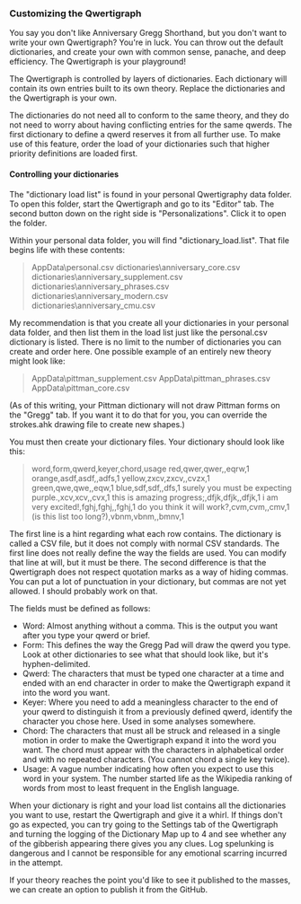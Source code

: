 ### Customizing the Qwertigraph

You say you don't like Anniversary Gregg Shorthand, but you don't want to write your own Qwertigraph? You're in luck. You can throw out the default dictionaries, and create your own with common sense, panache, and deep efficiency. The Qwertigraph is your playground!

The Qwertigraph is controlled by layers of dictionaries. Each dictionary will contain its own entries built to its own theory. Replace the dictionaries and the Qwertigraph is your own.  

The dictionaries do not need all to conform to the same theory, and they do not need to worry about having conflicting entries for the same qwerds. The first dictionary to define a qwerd reserves it from all further use. To make use of this feature, order the load of your dictionaries such that higher priority definitions are loaded first. 

#### Controlling your dictionaries 

The "dictionary load list" is found in your personal Qwertigraphy data folder. To open this folder, start the Qwertigraph and go to its "Editor" tab. The second button down on the right side is "Personalizations". Click it to open the folder. 

Within your personal data folder, you will find "dictionary_load.list". That file begins life with these contents:
> AppData\personal.csv
> dictionaries\anniversary_core.csv
> dictionaries\anniversary_supplement.csv
> dictionaries\anniversary_phrases.csv
> dictionaries\anniversary_modern.csv
> dictionaries\anniversary_cmu.csv

My recommendation is that you create all your dictionaries in your personal data folder, and then list them in the load list just like the personal.csv dictionary is listed. There is no limit to the number of dictionaries you can create and order here. One possible example of an entirely new theory might look like:
> AppData\pittman_supplement.csv
> AppData\pittman_phrases.csv
> AppData\pittman_core.csv

(As of this writing, your Pittman dictionary will not draw Pittman forms on the "Gregg" tab. If you want it to do that for you, you can override the strokes.ahk drawing file to create new shapes.)

You must then create your dictionary files. Your dictionary should look like this:
> word,form,qwerd,keyer,chord,usage
> red,qwer,qwer,,eqrw,1
> orange,asdf,asdf,,adfs,1
> yellow,zxcv,zxcv,,cvzx,1
> green,qwe,qwe,,eqw,1
> blue,sdf,sdf,,dfs,1
> surely you must be expecting purple.,xcv,xcv,,cvx,1
> this is amazing progress;,dfjk,dfjk,,dfjk,1
> i am very excited!,fghj,fghj,,fghj,1
> do you think it will work?,cvm,cvm,,cmv,1
> (is this list too long?),vbnm,vbnm,,bmnv,1

The first line is a hint regarding what each row contains. The dictionary is called a CSV file, but it does not comply with normal CSV standards. The first line does not really define the way the fields are used. You can modify that line at will, but it must be there. The second difference is that the Qwertigraph does not respect quotation marks as a way of hiding commas. You can put a lot of punctuation in your dictionary, but commas are not yet allowed. I should probably work on that. 

The fields must be defined as follows:
- Word: Almost anything without a comma. This is the output you want after you type your qwerd or brief.
- Form: This defines the way the Gregg Pad will draw the qwerd you type. Look at other dictionaries to see what that should look like, but it's hyphen-delimited.
- Qwerd: The characters that must be typed one character at a time and ended with an end character in order to make the Qwertigraph expand it into the word you want.
- Keyer: Where you need to add a meaningless character to the end of your qwerd to distinguish it from a previously defined qwerd, identify the character you chose here. Used in some analyses somewhere.
- Chord: The characters that must all be struck and released in a single motion in order to make the Qwertigraph expand it into the word you want. The chord must appear with the characters in alphabetical order and with no repeated characters. (You cannot chord a single key twice). 
- Usage: A vague number indicating how often you expect to use this word in your system. The number started life as the Wikipedia ranking of words from most to least frequent in the English language. 

When your dictionary is right and your load list contains all the dictionaries you want to use, restart the Qwertigraph and give it a whirl. If things don't go as expected, you can try going to the Settings tab of the Qwertigraph and turning the logging of the Dictionary Map up to 4 and see whether any of the gibberish appearing there gives you any clues. Log spelunking is dangerous and I cannot be responsible for any emotional scarring incurred in the attempt.

If your theory reaches the point you'd like to see it published to the masses, we can create an option to publish it from the GitHub. 